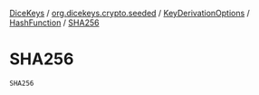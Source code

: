[DiceKeys](../../../index.md) / [org.dicekeys.crypto.seeded](../../index.md) / [KeyDerivationOptions](../index.md) / [HashFunction](index.md) / [SHA256](./-s-h-a256.md)

# SHA256

`SHA256`